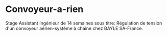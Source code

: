 # Convoyeur-a-rien
Stage Assistant Ingénieur de 14 semaines sous titre: Régulation de tension d'un convoyeur aérien-système à chaine chez BAYLE SA-France.
